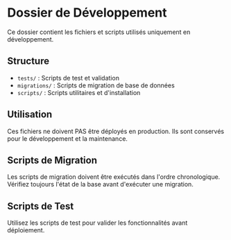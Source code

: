 # Dossier de Développement

Ce dossier contient les fichiers et scripts utilisés uniquement en développement.

## Structure

- `tests/` : Scripts de test et validation
- `migrations/` : Scripts de migration de base de données
- `scripts/` : Scripts utilitaires et d'installation

## Utilisation

Ces fichiers ne doivent PAS être déployés en production.
Ils sont conservés pour le développement et la maintenance.

## Scripts de Migration

Les scripts de migration doivent être exécutés dans l'ordre chronologique.
Vérifiez toujours l'état de la base avant d'exécuter une migration.

## Scripts de Test

Utilisez les scripts de test pour valider les fonctionnalités avant déploiement.
